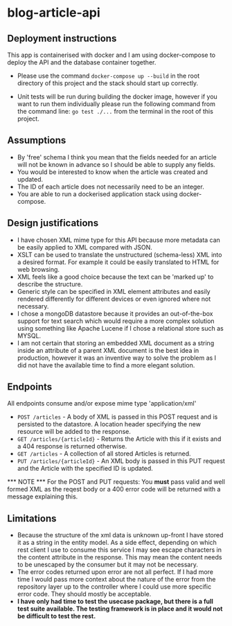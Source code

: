 # blog-article-api #

## Deployment instructions ##
This app is containerised with docker and I am using docker-compose to deploy the API and the database container together.
- Please use the command <code>docker-compose up --build</code> in the root directory of this project and the stack should start up correctly.

- Unit tests will be run during building the docker image, however if you want to run them individually please run the following command from the command line:
<code>go test ./...</code> from the terminal in the root of this project.

## Assumptions ##
- By 'free' schema I think you mean that the fields needed for an article will not be known in advance so I should be able to supply any fields.
- You would be interested to know when the article was created and updated.
- The ID of each article does not necessarily need to be an integer.
- You are able to run a dockerised application stack using docker-compose.

## Design justifications ##
- I have chosen XML mime type for this API because more metadata can be easily applied to XML compared with JSON. 
- XSLT can be used to translate the unstructured (schema-less) XML into a desired format. For example it could be easily translated to HTML for web browsing. 
- XML feels like a good choice because the text can be 'marked up' to describe the structure.
- Generic style can be specified in XML element attributes and easily rendered differently for different devices or even ignored where not necessary.
- I chose a mongoDB datastore because it provides an out-of-the-box support for text search which would require a more complex solution using something like Apache Lucene if I chose a relational store such as MYSQL.
- I am not certain that storing an embedded XML document as a string inside an attribute of a parent XML document is the best idea in 
production, however it was an inventive way to solve the problem as I did not have the available time to find a more elegant solution.

## Endpoints ##
All endpoints consume and/or expose mime type 'application/xml'
- <code>POST /articles</code> - A body of XML is passed in this POST request and is persisted to the datastore. A location header specifying the new resource will be added to the response.
- <code>GET /articles/{articleId}</code> - Returns the Article with this if it exists and a 404 response is returned otherwise.
- <code>GET /articles</code> - A collection of all stored Articles is returned.
- <code>PUT /articles/{articleId}</code> - An XML body is passed in this PUT request and the Article with the specified ID is updated.

*** NOTE *** For the POST and PUT requests: You <b>must</b> pass valid and well formed XML as the reqest body or a 400 error code will be returned with a message explaining this.

## Limitations ##
- Because the structure of the xml data is unknown up-front I have stored it as a string in the entity model. As a side effect,
 depending on which rest client I use to consume this service I may see escape characters in the content attribute in the response. 
 This may mean the content needs to be unescaped by the consumer but it may not be necessary.
- The error codes returned upon error are not all perfect. If I had more time I would pass more context about the nature
of the error from the repository layer up to the controller where I could use more specific error code. They should mostly be acceptable.
- <b>I have only had time to test the usecase package, but there is a full test suite available. The testing framework is in place and it 
would not be difficult to test the rest.</b>